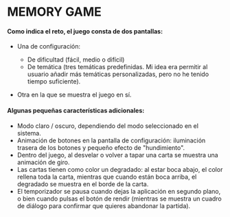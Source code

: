 # MEMORY GAME

#### Como indica el reto, el juego consta de dos pantallas: 

- Una de configuración:
    * De dificultad (fácil, medio o difícil)
    * De temática (tres temáticas predefinidas. Mi idea era permitir al usuario añadir más temáticas personalizadas, pero no he tenido tiempo suficiente).
    
- Otra en la que se muestra el juego en sí.

#### Algunas pequeñas características adicionales:

- Modo claro / oscuro, dependiendo del modo seleccionado en el sistema.
- Animación de botones en la pantalla de configuración: iluminación trasera de los botones y pequeño efecto de "hundimiento".
- Dentro del juego, al desvelar o volver a tapar una carta se muestra una animación de giro.
- Las cartas tienen como color un degradado: al estar boca abajo, el color rellena toda la carta, mientras que cuando están boca arriba, el degradado se muestra en el borde de la carta.
- El temporizador se pausa cuando dejas la aplicación en segundo plano, o bien cuando pulsas el botón de rendir (mientras se muestra un cuadro de diálogo para confirmar que quieres abandonar la partida).